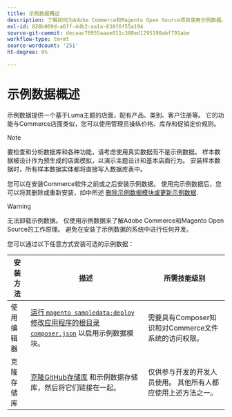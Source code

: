 ```yaml
---
title: 示例数据概述
description: 了解如何为Adobe Commerce和Magento Open Source项目使用示例数据。
exl-id: 828b009d-a6ff-4db2-aa1a-838f6f55a194
source-git-commit: decaac76955aaae011c308ed1295198abf791abe
workflow-type: tm+mt
source-wordcount: '251'
ht-degree: 0%

---
```


# 示例数据概述

示例数据提供一个基于Luma主题的店面，配有产品、类别、客户注册等。 它的功能与Commerce店面类似，您可以使用管理员操纵价格、库存和促销定价规则。

>[!NOTE]
>
>要检查和分析数据库和各种功能，请考虑使用真实数据而不是示例数据。 样本数据被设计作为预生成的店面模拟，以演示主题设计和基本店面行为。 安装样本数据时，所有样本数据实体都将直接写入数据库表中。

您可以在安装Commerce软件之前或之后安装示例数据。 使用完示例数据后，您可以将其删除或重新安装，如中所述 [删除示例数据模块或更新示例数据](remove-or-update.md).

>[!WARNING]
>
>无法卸载示例数据。 仅使用示例数据来了解Adobe Commerce和Magento Open Source的工作原理。 避免在安装了示例数据的系统中进行任何开发。

您可以通过以下任意方式安装可选的示例数据：

| 安装方法 | 描述 | 所需技能级别 |
|--- |--- |--- |
| 使用编辑器 | [运行 `magento sampledata:deploy` 修改应用程序的根目录 `composer.json`](composer-packages.md) 以启用示例数据模块。 | 需要具有Composer知识和对Commerce文件系统的访问权限。 |
| 克隆存储库 | [克隆GitHub存储库](git-repositories.md) 和示例数据存储库，然后将它们链接在一起。 | 仅供参与开发的开发人员使用。 其他所有人都应使用上述方法之一。 |
